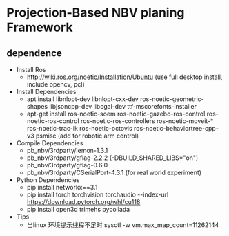 # Projection-Based NBV planing Framework

## dependence

* Install Ros
    * http://wiki.ros.org/noetic/Installation/Ubuntu (use full desktop install, include opencv, pcl)
* Install Dependencies
    * apt install libnlopt-dev libnlopt-cxx-dev ros-noetic-geometric-shapes libjsoncpp-dev libcgal-dev ttf-mscorefonts-installer
    * apt-get install ros-noetic-soem ros-noetic-gazebo-ros-control ros-noetic-ros-control ros-noetic-ros-controllers ros-noetic-moveit-* ros-noetic-trac-ik ros-noetic-octovis ros-noetic-behaviortree-cpp-v3 psmisc (add for robotic arm control) 
* Compile Dependencies
    * pb_nbv/3rdparty/lemon-1.3.1
    * pb_nbv/3rdparty/gflag-2.2.2 (-DBUILD_SHARED_LIBS="on")
    * pb_nbv/3rdparty/gflag-0.6.0 
    * pb_nbv/3rdparty/CSerialPort-4.3.1 (for real world experiment)
* Python Dependencies
    * pip install networkx==3.1
    * pip install torch torchvision torchaudio --index-url https://download.pytorch.org/whl/cu118
    * pip install open3d trimehs pycollada
* Tips
    * 当linux 环境提示线程不足时 sysctl -w vm.max_map_count=11262144 
    